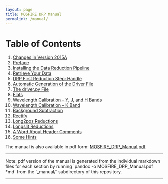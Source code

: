 ```yaml
---
layout: page
title: MOSFIRE DRP Manual
permalink: /manual/
---
```


# Table of Contents

1. [Changes in Version 2015A](changes)
2. [Preface](preface)
3. [Installing the Data Reduction Pipeline](installing)
4. [Retrieve Your Data](retrieve)
5. [DRP First Reduction Step: Handle](handle)
6. [Automatic Generation of the Driver File](autodriver)
7. [The driver.py File](driver)
8. [Flats](flats)
9. [Wavelength Calibration – Y, J, and H Bands](wavelengthYJH)
10. [Wavelength Calibration – K Band](wavelengthK)
11. [Background Subtraction](background)
12. [Rectify](rectify)
13. [Long2pos Reductions](long2pos)
14. [Longslit Reductions](longslit)
15. [A Word About Header Comments](headercomments)
16. [Some Hints](hints)

The manual is also available in pdf form: [MOSFIRE_DRP_Manual.pdf](MOSFIRE_DRP_Manual.pdf)

<hr>
Note: pdf version of the manual is generated from the individual markdown files for each section by running `pandoc -o MOSFIRE_DRP_Manual.pdf *md` from the `_manual/` subdirectory of this repository.
<hr>
